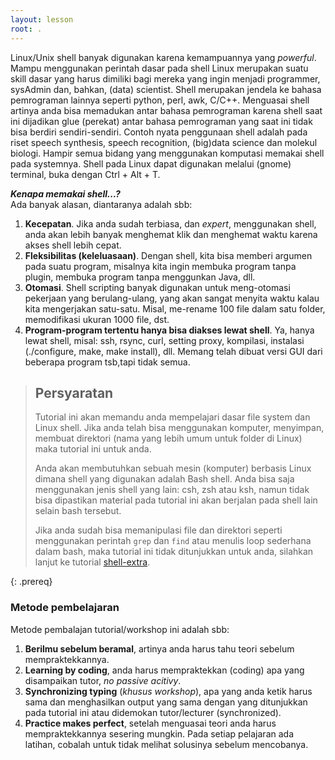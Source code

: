 ```yaml
---
layout: lesson
root: .
---
```


Linux/Unix shell banyak digunakan karena kemampuannya yang *powerful*. Mampu menggunakan perintah dasar pada shell Linux merupakan suatu skill dasar yang harus dimiliki bagi mereka yang ingin menjadi programmer, sysAdmin dan, bahkan, (data) scientist. Shell merupakan jendela ke bahasa pemrograman lainnya seperti python, perl, awk, C/C++. Menguasai shell artinya anda bisa memadukan antar bahasa pemrograman karena shell saat ini dijadikan glue (perekat) antar bahasa pemrograman yang saat ini tidak bisa berdiri sendiri-sendiri. Contoh nyata penggunaan shell adalah pada riset speech synthesis, speech recognition, (big)data science dan molekul biologi. Hampir semua bidang yang menggunakan komputasi memakai shell pada systemnya. Shell pada Linux dapat digunakan melalui (gnome) terminal, buka dengan Ctrl + Alt + T.


***Kenapa memakai shell...?***  
Ada banyak alasan, diantaranya adalah sbb:  
1. **Kecepatan**. Jika anda sudah terbiasa, dan *expert*, menggunakan shell, anda akan lebih banyak menghemat klik dan menghemat waktu karena akses shell lebih cepat.
2. **Fleksibilitas (keleluasaan)**. Dengan shell, kita bisa memberi argumen pada suatu program, misalnya kita ingin membuka program tanpa plugin, membuka program tanpa menggunkan Java, dll.
3. **Otomasi**. Shell scripting banyak digunakan untuk meng-otomasi pekerjaan yang berulang-ulang, yang akan sangat menyita waktu kalau kita mengerjakan satu-satu. Misal, me-rename 100 file dalam satu folder, memodifikasi ukuran 1000 file, dst.
4. **Program-program tertentu hanya bisa diakses lewat shell**. Ya, hanya lewat shell, misal: ssh, rsync, curl, setting proxy, kompilasi, instalasi (./configure, make, make install), dll. Memang telah dibuat versi GUI dari beberapa program tsb,tapi tidak semua.


> ## Persyaratan
>
> Tutorial ini akan memandu anda mempelajari dasar file system dan Linux shell.
> Jika anda telah bisa menggunakan komputer, menyimpan, membuat direktori (nama yang lebih umum untuk folder di Linux)
> maka tutorial ini untuk anda.
> 
> Anda akan membutuhkan sebuah mesin (komputer) berbasis Linux dimana shell yang digunakan adalah Bash shell.
> Anda bisa saja menggunakan jenis shell yang lain: csh, zsh atau ksh, namun tidak
> bisa dipastikan material pada tutorial ini akan berjalan pada shell lain selain bash tersebut.
>
> Jika anda sudah bisa memanipulasi file dan direktori seperti menggunakan perintah `grep` dan `find`
> atau menulis loop sederhana dalam bash, maka tutorial ini tidak ditunjukkan untuk anda,
> silahkan lanjut ke tutorial [shell-extra](https://swcarpentry.github.io/shell-extras).
>
{: .prereq}

### Metode pembelajaran 
Metode pembalajan tutorial/workshop ini adalah sbb: 
1. **Berilmu sebelum beramal**, artinya anda harus tahu teori sebelum mempraktekkannya.
2. **Learning by coding**, anda harus mempraktekkan (coding) apa yang disampaikan tutor, *no passive acitivy*.
3. **Synchronizing typing** (*khusus workshop*), apa yang anda ketik harus sama dan menghasilkan output yang sama dengan yang ditunjukkan pada tutorial ini atau didemokan tutor/lecturer (synchronized). 
4. **Practice makes perfect**, setelah menguasai teori anda harus mempraktekkannya sesering mungkin. Pada setiap pelajaran ada latihan, cobalah untuk tidak melihat solusinya sebelum mencobanya.

